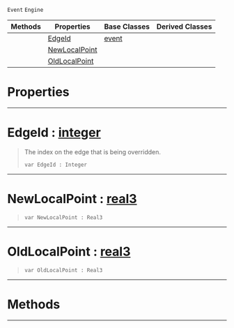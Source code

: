  `Event` `Engine`



|Methods|Properties|Base Classes|Derived Classes|
|---|---|---|---|
| |[ EdgeId](objectlinkpointchangedevent.md#edgeid-zilch-engine-docum)|[event](event.md)| |
| |[ NewLocalPoint](objectlinkpointchangedevent.md#newlocalpoint-zilch-engin)| | |
| |[ OldLocalPoint](objectlinkpointchangedevent.md#oldlocalpoint-zilch-engin)| | |


 #  Properties


---  
 #  EdgeId : [integer](../nada_base_types/integer.md)

> The index on the edge that is being overridden.
> ```TS:Nada
> var EdgeId : Integer


---  
 #  NewLocalPoint : [real3](../nada_base_types/real3.md)

> 
> ```TS:Nada
> var NewLocalPoint : Real3


---  
 #  OldLocalPoint : [real3](../nada_base_types/real3.md)

> 
> ```TS:Nada
> var OldLocalPoint : Real3


---  
 #  Methods


---  
 

 